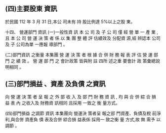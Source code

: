 
## (四)主要股東 資訊

於民國 112 年 3 月 31 日,本公 司未有 持 股比例達 5%以上之股 東。

十四、 營運部門 資訊
(一)一般性資 訊 本 公 司 及 子 公 司 僅 經 營 單 一 產 業 , 且 本 公 司 營 運 決 策 者 係 以 集 團 整 體 評 估績效及 分配資 源,經 辨認本 公司及 子 公司為單 一應報 導部門 。

(二)部門資訊 之衡量 本集團 營 運 決 策 者 根 據 合 併 財 務 報 表 評 估 營 運 部 門 之 績 效 。 營 運 部 門 之 會計政策 皆與附 註 四所 述之重 要會計 政 策彙總說 明相同 。

## (三)部門損益 、資產 及負債 之資訊

向 營 運 決 策 者 呈 報 之 外 部 收 入 及 部 門 財 務 資 訊 , 均 與 合 併 綜 合 損 益 表 內 之收入及 財務資 訊相同 且採用 一致之 衡 量方式。

(四)部門損益 之調節 資訊 本集團向 營運決 策者呈 報之部 門資產、負債及稅 前淨利,與合併 資產負 債 表及合併 綜合損 益表係 採用一 致之衡 量 方式,故 無 需予 以調節 。